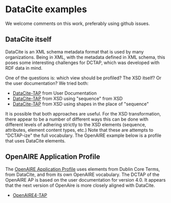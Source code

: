# DataCite examples

We welcome comments on this work, preferably using github issues.

## DataCite itself

DataCite is an XML schema metadata format that is used by many organizations. Being in XML, with the metadata defined in XML schema, this poses some interesting challenges for DCTAP, which was developed with RDF data in mind.

One of the questions is: which view should be profiled? The XSD itself? Or the user documentation? We tried both:
* [DataCite-TAP](dataciteUser.csv) from User Documentation
* [DataCite-TAP](DataCiteXML.csv) from XSD using "sequence" from XSD
* [DataCite-TAP](DataCiteXMLUsingShapes.csv) from XSD using shapes in the place of "sequence"

It is possible that both approaches are useful. For the XSD transformation, there appear to be a number of different ways this can be done with different levels of adhering strictly to the XSD elements (sequence, attributes, element content types, etc.) Note that these are attempts to "DCTAP-ize" the full vocabulary. The OpenAIRE example below is a profile that uses DataCite elements.

## OpenAIRE Application Profile

The [OpenAIRE Application Profile](https://openaire-guidelines-for-literature-repository-managers.readthedocs.io/en/v4.0.0/application_profile.html) uses elements from Dublin Core Terms, from DataCite, and from its own OpenAIRE vocabulary. The DCTAP of the OpenAIRE AP is based on the user documentation for version 4.0. It appears that the next version of OpenAire is more closely aligned with DataCite.

* [OpenAIRE4-TAP](openaire.csv)
